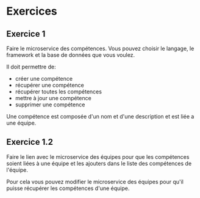 # Exercices

## Exercice 1

Faire le microservice des compétences. Vous pouvez choisir le langage, le framework et la base de données que vous voulez.

Il doit permettre de:
- créer une compétence
- récupérer une compétence
- récupérer toutes les compétences
- mettre à jour une compétence
- supprimer une compétence

Une compétence est composée d'un nom et d'une description et est liée a une équipe.

## Exercice 1.2

Faire le lien avec le microservice des équipes pour que les compétences soient liées à une équipe et les ajouters 
dans le liste des compétences de l'équipe.

Pour cela vous pouvez modifier le microservice des équipes pour qu'il puisse récupérer les compétences d'une équipe.